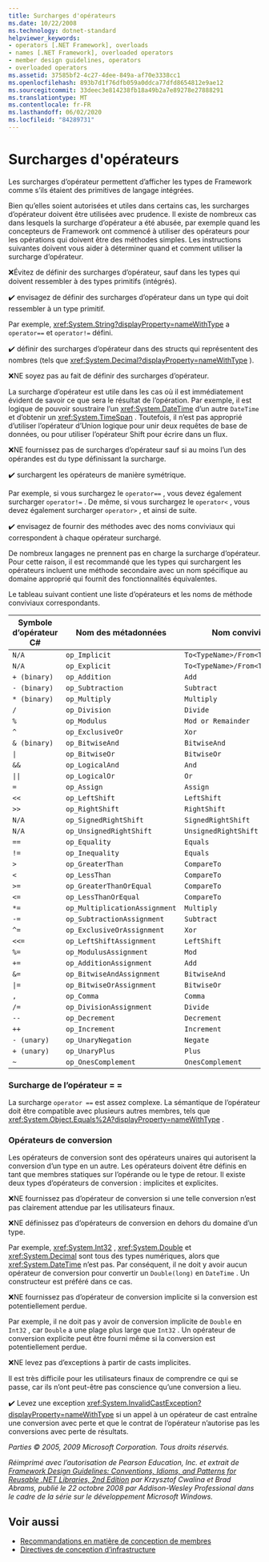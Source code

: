 ```yaml
---
title: Surcharges d'opérateurs
ms.date: 10/22/2008
ms.technology: dotnet-standard
helpviewer_keywords:
- operators [.NET Framework], overloads
- names [.NET Framework], overloaded operators
- member design guidelines, operators
- overloaded operators
ms.assetid: 37585bf2-4c27-4dee-849a-af70e3338cc1
ms.openlocfilehash: 893b7d1f76dfb059a0ddca77dfd8654812e9ae12
ms.sourcegitcommit: 33deec3e814238fb18a49b2a7e89278e27888291
ms.translationtype: MT
ms.contentlocale: fr-FR
ms.lasthandoff: 06/02/2020
ms.locfileid: "84289731"
---
```

# <a name="operator-overloads"></a>Surcharges d'opérateurs
Les surcharges d’opérateur permettent d’afficher les types de Framework comme s’ils étaient des primitives de langage intégrées.

 Bien qu’elles soient autorisées et utiles dans certains cas, les surcharges d’opérateur doivent être utilisées avec prudence. Il existe de nombreux cas dans lesquels la surcharge d’opérateur a été abusée, par exemple quand les concepteurs de Framework ont commencé à utiliser des opérateurs pour les opérations qui doivent être des méthodes simples. Les instructions suivantes doivent vous aider à déterminer quand et comment utiliser la surcharge d’opérateur.

 ❌Évitez de définir des surcharges d’opérateur, sauf dans les types qui doivent ressembler à des types primitifs (intégrés).

 ✔️ envisagez de définir des surcharges d’opérateur dans un type qui doit ressembler à un type primitif.

 Par exemple, <xref:System.String?displayProperty=nameWithType> a `operator==` et `operator!=` défini.

 ✔️ définir des surcharges d’opérateur dans des structs qui représentent des nombres (tels que <xref:System.Decimal?displayProperty=nameWithType> ).

 ❌NE soyez pas au fait de définir des surcharges d’opérateur.

 La surcharge d’opérateur est utile dans les cas où il est immédiatement évident de savoir ce que sera le résultat de l’opération. Par exemple, il est logique de pouvoir soustraire l’un <xref:System.DateTime> d’un autre `DateTime` et d’obtenir un <xref:System.TimeSpan> . Toutefois, il n’est pas approprié d’utiliser l’opérateur d’Union logique pour unir deux requêtes de base de données, ou pour utiliser l’opérateur Shift pour écrire dans un flux.

 ❌NE fournissez pas de surcharges d’opérateur sauf si au moins l’un des opérandes est du type définissant la surcharge.

 ✔️ surchargent les opérateurs de manière symétrique.

 Par exemple, si vous surchargez le `operator==` , vous devez également surcharger `operator!=` . De même, si vous surchargez le `operator<` , vous devez également surcharger `operator>` , et ainsi de suite.

 ✔️ envisagez de fournir des méthodes avec des noms conviviaux qui correspondent à chaque opérateur surchargé.

 De nombreux langages ne prennent pas en charge la surcharge d’opérateur. Pour cette raison, il est recommandé que les types qui surchargent les opérateurs incluent une méthode secondaire avec un nom spécifique au domaine approprié qui fournit des fonctionnalités équivalentes.

 Le tableau suivant contient une liste d’opérateurs et les noms de méthode conviviaux correspondants.

|Symbole d’opérateur C#|Nom des métadonnées|Nom convivial|
|-------------------------|-------------------|-------------------|
|`N/A`|`op_Implicit`|`To<TypeName>/From<TypeName>`|
|`N/A`|`op_Explicit`|`To<TypeName>/From<TypeName>`|
|`+ (binary)`|`op_Addition`|`Add`|
|`- (binary)`|`op_Subtraction`|`Subtract`|
|`* (binary)`|`op_Multiply`|`Multiply`|
|`/`|`op_Division`|`Divide`|
|`%`|`op_Modulus`|`Mod or Remainder`|
|`^`|`op_ExclusiveOr`|`Xor`|
|`& (binary)`|`op_BitwiseAnd`|`BitwiseAnd`|
|<code>&#124;</code>|`op_BitwiseOr`|`BitwiseOr`|
|`&&`|`op_LogicalAnd`|`And`|
|<code>&#124;&#124;</code>|`op_LogicalOr`|`Or`|
|`=`|`op_Assign`|`Assign`|
|`<<`|`op_LeftShift`|`LeftShift`|
|`>>`|`op_RightShift`|`RightShift`|
|`N/A`|`op_SignedRightShift`|`SignedRightShift`|
|`N/A`|`op_UnsignedRightShift`|`UnsignedRightShift`|
|`==`|`op_Equality`|`Equals`|
|`!=`|`op_Inequality`|`Equals`|
|`>`|`op_GreaterThan`|`CompareTo`|
|`<`|`op_LessThan`|`CompareTo`|
|`>=`|`op_GreaterThanOrEqual`|`CompareTo`|
|`<=`|`op_LessThanOrEqual`|`CompareTo`|
|`*=`|`op_MultiplicationAssignment`|`Multiply`|
|`-=`|`op_SubtractionAssignment`|`Subtract`|
|`^=`|`op_ExclusiveOrAssignment`|`Xor`|
|`<<=`|`op_LeftShiftAssignment`|`LeftShift`|
|`%=`|`op_ModulusAssignment`|`Mod`|
|`+=`|`op_AdditionAssignment`|`Add`|
|`&=`|`op_BitwiseAndAssignment`|`BitwiseAnd`|
|<code>&#124;=</code>|`op_BitwiseOrAssignment`|`BitwiseOr`|
|`,`|`op_Comma`|`Comma`|
|`/=`|`op_DivisionAssignment`|`Divide`|
|`--`|`op_Decrement`|`Decrement`|
|`++`|`op_Increment`|`Increment`|
|`- (unary)`|`op_UnaryNegation`|`Negate`|
|`+ (unary)`|`op_UnaryPlus`|`Plus`|
|`~`|`op_OnesComplement`|`OnesComplement`|

### <a name="overloading-operator-"></a>Surcharge de l’opérateur = =
 La surcharge `operator ==` est assez complexe. La sémantique de l’opérateur doit être compatible avec plusieurs autres membres, tels que <xref:System.Object.Equals%2A?displayProperty=nameWithType> .

### <a name="conversion-operators"></a>Opérateurs de conversion
 Les opérateurs de conversion sont des opérateurs unaires qui autorisent la conversion d’un type en un autre. Les opérateurs doivent être définis en tant que membres statiques sur l’opérande ou le type de retour. Il existe deux types d’opérateurs de conversion : implicites et explicites.

 ❌NE fournissez pas d’opérateur de conversion si une telle conversion n’est pas clairement attendue par les utilisateurs finaux.

 ❌NE définissez pas d’opérateurs de conversion en dehors du domaine d’un type.

 Par exemple, <xref:System.Int32> , <xref:System.Double> et <xref:System.Decimal> sont tous des types numériques, alors que <xref:System.DateTime> n’est pas. Par conséquent, il ne doit y avoir aucun opérateur de conversion pour convertir un `Double(long)` en `DateTime` . Un constructeur est préféré dans ce cas.

 ❌NE fournissez pas d’opérateur de conversion implicite si la conversion est potentiellement perdue.

 Par exemple, il ne doit pas y avoir de conversion implicite de `Double` en `Int32` , car `Double` a une plage plus large que `Int32` . Un opérateur de conversion explicite peut être fourni même si la conversion est potentiellement perdue.

 ❌NE levez pas d’exceptions à partir de casts implicites.

 Il est très difficile pour les utilisateurs finaux de comprendre ce qui se passe, car ils n’ont peut-être pas conscience qu’une conversion a lieu.

 ✔️ Levez une exception <xref:System.InvalidCastException?displayProperty=nameWithType> si un appel à un opérateur de cast entraîne une conversion avec perte et que le contrat de l’opérateur n’autorise pas les conversions avec perte de résultats.

 *Parties © 2005, 2009 Microsoft Corporation. Tous droits réservés.*

 *Réimprimé avec l’autorisation de Pearson Education, Inc. et extrait de [Framework Design Guidelines: Conventions, Idioms, and Patterns for Reusable .NET Libraries, 2nd Edition](https://www.informit.com/store/framework-design-guidelines-conventions-idioms-and-9780321545619) par Krzysztof Cwalina et Brad Abrams, publié le 22 octobre 2008 par Addison-Wesley Professional dans le cadre de la série sur le développement Microsoft Windows.*

## <a name="see-also"></a>Voir aussi

- [Recommandations en matière de conception de membres](member.md)
- [Directives de conception d’infrastructure](index.md)
